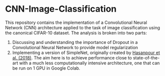 # CNN-Image-Classification
This repository contains the implementation of a Convolutional Neural Network (CNN) architecture applied to the task of image classification using the canonical CIFAR-10 dataset. The analysis is broken into two parts:
1. Discussing and understanding the importance of Dropout in a Convolutional Neural Network to provide model regularization
2. Implementing a version of SimpleNet, originally created by [Hasanpour et al. (2018)](https://arxiv.org/pdf/1608.06037.pdf). The aim here is to achieve performance close to state-of-the-art with a much less computationally intensive architecture, one that can be run on 1 GPU in Google Colab.
